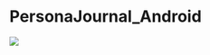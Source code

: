 # PersonaJournal_Android

<img src="![1](https://user-images.githubusercontent.com/33853565/73468250-8078c880-4352-11ea-9207-3ffd4f1c20fb.png))">


